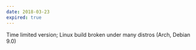 ```yaml
---
date: 2018-03-23
expired: true
---
```

Time limited version; Linux build broken under many distros (Arch, Debian 9.0)
